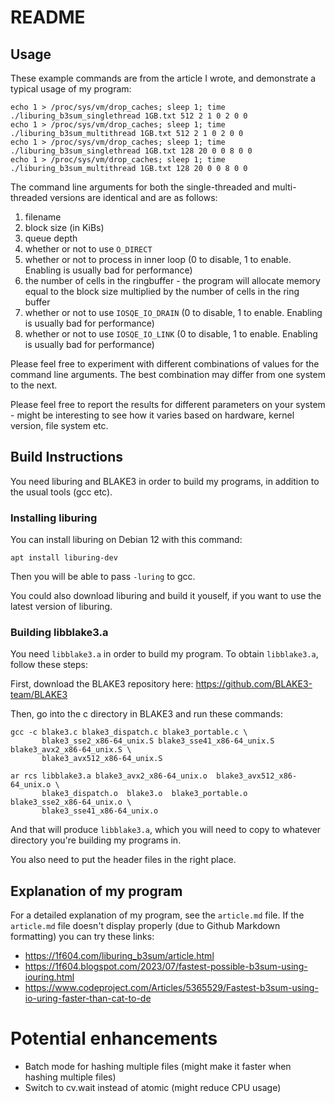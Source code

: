 # README

## Usage

These example commands are from the article I wrote, and demonstrate a typical usage of my program:

```
echo 1 > /proc/sys/vm/drop_caches; sleep 1; time ./liburing_b3sum_singlethread 1GB.txt 512 2 1 0 2 0 0 
echo 1 > /proc/sys/vm/drop_caches; sleep 1; time ./liburing_b3sum_multithread 1GB.txt 512 2 1 0 2 0 0 	
echo 1 > /proc/sys/vm/drop_caches; sleep 1; time ./liburing_b3sum_singlethread 1GB.txt 128 20 0 0 8 0 0 
echo 1 > /proc/sys/vm/drop_caches; sleep 1; time ./liburing_b3sum_multithread 1GB.txt 128 20 0 0 8 0 0
```

The command line arguments for both the single-threaded and multi-threaded versions are identical and are as follows:

1. filename
2. block size (in KiBs)
3. queue depth
4. whether or not to use `O_DIRECT`
5. whether or not to process in inner loop (0 to disable, 1 to enable. Enabling is usually bad for performance)
6. the number of cells in the ringbuffer - the program will allocate memory equal to the block size multiplied by the number of cells in the ring buffer
7. whether or not to use `IOSQE_IO_DRAIN` (0 to disable, 1 to enable. Enabling is usually bad for performance)
8. whether or not to use `IOSQE_IO_LINK` (0 to disable, 1 to enable. Enabling is usually bad for performance)

Please feel free to experiment with different combinations of values for the command line arguments. The best combination may differ from one system to the next.

Please feel free to report the results for different parameters on your system - might be interesting to see how it varies based on hardware, kernel version, file system etc.

## Build Instructions

You need liburing and BLAKE3 in order to build my programs, in addition to the usual tools (gcc etc).

### Installing liburing

You can install liburing on Debian 12 with this command:

```
apt install liburing-dev
```

Then you will be able to pass `-luring` to gcc.

You could also download liburing and build it youself, if you want to use the latest version of liburing.

### Building libblake3.a

You need `libblake3.a` in order to build my program. To obtain `libblake3.a`, follow these steps:

First, download the BLAKE3 repository here: https://github.com/BLAKE3-team/BLAKE3

Then, go into the c directory in BLAKE3 and run these commands:
```
gcc -c blake3.c blake3_dispatch.c blake3_portable.c \
       blake3_sse2_x86-64_unix.S blake3_sse41_x86-64_unix.S blake3_avx2_x86-64_unix.S \
       blake3_avx512_x86-64_unix.S

ar rcs libblake3.a blake3_avx2_x86-64_unix.o  blake3_avx512_x86-64_unix.o \
       blake3_dispatch.o  blake3.o  blake3_portable.o  blake3_sse2_x86-64_unix.o \
       blake3_sse41_x86-64_unix.o
```

And that will produce `libblake3.a`, which you will need to copy to whatever directory you're building my programs in.

You also need to put the header files in the right place.

## Explanation of my program

For a detailed explanation of my program, see the `article.md` file. If the `article.md` file doesn't display properly (due to Github Markdown formatting) you can try these links:
- https://1f604.com/liburing_b3sum/article.html
- https://1f604.blogspot.com/2023/07/fastest-possible-b3sum-using-iouring.html
- https://www.codeproject.com/Articles/5365529/Fastest-b3sum-using-io-uring-faster-than-cat-to-de

# Potential enhancements

* Batch mode for hashing multiple files (might make it faster when hashing multiple files)
* Switch to cv.wait instead of atomic (might reduce CPU usage)
